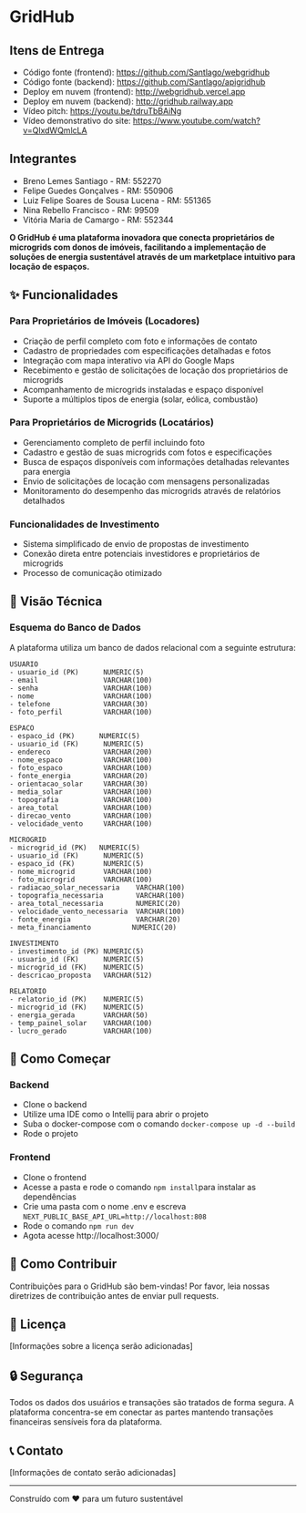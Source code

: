 # GridHub

## Itens de Entrega
- Código fonte (frontend): https://github.com/Santlago/webgridhub
- Código fonte (backend): https://github.com/Santlago/apigridhub
- Deploy em nuvem (frontend): http://webgridhub.vercel.app
- Deploy em nuvem (backend): http://gridhub.railway.app
- Vídeo pitch: https://youtu.be/tdruTbBAiNg
- Vídeo demonstrativo do site: https://www.youtube.com/watch?v=QlxdWQmlcLA

## Integrantes

- Breno Lemes Santiago - RM: 552270
- Felipe Guedes Gonçalves - RM: 550906
- Luiz Felipe Soares de Sousa Lucena - RM: 551365
- Nina Rebello Francisco - RM: 99509
- Vitória Maria de Camargo - RM: 552344

**O GridHub é uma plataforma inovadora que conecta proprietários de microgrids com donos de imóveis, facilitando a implementação de soluções de energia sustentável através de um marketplace intuitivo para locação de espaços.**

## ✨ Funcionalidades

### Para Proprietários de Imóveis (Locadores)
- Criação de perfil completo com foto e informações de contato
- Cadastro de propriedades com especificações detalhadas e fotos
- Integração com mapa interativo via API do Google Maps
- Recebimento e gestão de solicitações de locação dos proprietários de microgrids
- Acompanhamento de microgrids instaladas e espaço disponível
- Suporte a múltiplos tipos de energia (solar, eólica, combustão)

### Para Proprietários de Microgrids (Locatários)
- Gerenciamento completo de perfil incluindo foto
- Cadastro e gestão de suas microgrids com fotos e especificações
- Busca de espaços disponíveis com informações detalhadas relevantes para energia
- Envio de solicitações de locação com mensagens personalizadas
- Monitoramento do desempenho das microgrids através de relatórios detalhados

### Funcionalidades de Investimento
- Sistema simplificado de envio de propostas de investimento
- Conexão direta entre potenciais investidores e proprietários de microgrids
- Processo de comunicação otimizado

## 🔧 Visão Técnica

### Esquema do Banco de Dados
A plataforma utiliza um banco de dados relacional com a seguinte estrutura:

```
USUARIO
- usuario_id (PK)      NUMERIC(5)
- email                VARCHAR(100)
- senha                VARCHAR(100)
- nome                 VARCHAR(100)
- telefone             VARCHAR(30)
- foto_perfil          VARCHAR(100)

ESPACO
- espaco_id (PK)      NUMERIC(5)
- usuario_id (FK)      NUMERIC(5)
- endereco             VARCHAR(200)
- nome_espaco          VARCHAR(100)
- foto_espaco          VARCHAR(100)
- fonte_energia        VARCHAR(20)
- orientacao_solar     VARCHAR(30)
- media_solar          VARCHAR(100)
- topografia           VARCHAR(100)
- area_total           VARCHAR(100)
- direcao_vento        VARCHAR(100)
- velocidade_vento     VARCHAR(100)

MICROGRID
- microgrid_id (PK)   NUMERIC(5)
- usuario_id (FK)      NUMERIC(5)
- espaco_id (FK)       NUMERIC(5)
- nome_microgrid       VARCHAR(100)
- foto_microgrid       VARCHAR(100)
- radiacao_solar_necessaria    VARCHAR(100)
- topografia_necessaria        VARCHAR(100)
- area_total_necessaria        NUMERIC(20)
- velocidade_vento_necessaria  VARCHAR(100)
- fonte_energia                VARCHAR(20)
- meta_financiamento          NUMERIC(20)

INVESTIMENTO
- investimento_id (PK) NUMERIC(5)
- usuario_id (FK)      NUMERIC(5)
- microgrid_id (FK)    NUMERIC(5)
- descricao_proposta   VARCHAR(512)

RELATORIO
- relatorio_id (PK)    NUMERIC(5)
- microgrid_id (FK)    NUMERIC(5)
- energia_gerada       VARCHAR(50)
- temp_painel_solar    VARCHAR(100)
- lucro_gerado         VARCHAR(100)
```

## 🚀 Como Começar
### Backend
- Clone o backend
- Utilize uma IDE como o Intellij para abrir o projeto
- Suba o docker-compose com o comando ```docker-compose up -d --build ```
- Rode o projeto

### Frontend
- Clone o frontend
- Acesse a pasta e rode o comando ```npm install```para instalar as dependências
- Crie uma pasta com o nome .env e escreva ```NEXT_PUBLIC_BASE_API_URL=http://localhost:808```
- Rode o comando ```npm run dev```
- Agota acesse http://localhost:3000/

## 🤝 Como Contribuir
Contribuições para o GridHub são bem-vindas! Por favor, leia nossas diretrizes de contribuição antes de enviar pull requests.

## 📝 Licença
[Informações sobre a licença serão adicionadas]

## 🔒 Segurança
Todos os dados dos usuários e transações são tratados de forma segura. A plataforma concentra-se em conectar as partes mantendo transações financeiras sensíveis fora da plataforma.

## 📞 Contato
[Informações de contato serão adicionadas]

---
Construído com ❤️ para um futuro sustentável
